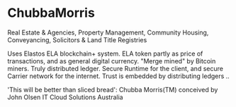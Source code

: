 # ChubbaMorris

Real Estate & Agencies, Property Management, Community Housing, Conveyancing, Solicitors & Land Title Registries

Uses Elastos ELA blockchain+ system.
ELA token partly as price of transactions,
and as general digital currency.
"Merge mined" by Bitcoin miners.
Truly distributed ledger.
Secure Runtime for the client,
and secure Carrier network for the internet.
Trust is embedded by distributing ledgers .. 

'This will be better than sliced bread':
Chubba Morris(TM) conceived by John Olsen IT Cloud Solutions Australia
